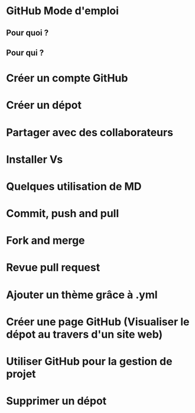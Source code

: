# GitHub Mode d'emploi

## Pour quoi ?

## Pour qui ?


Créer un compte GitHub
===

Créer un dépot
===

Partager avec des collaborateurs
===

Installer Vs
===

Quelques utilisation de MD
===

Commit, push and pull
===

Fork and merge
===

Revue pull request
===

Ajouter un thème grâce à .yml
===

Créer une page GitHub (Visualiser le dépot au travers d'un site web)
===

Utiliser GitHub pour la gestion de projet
===

Supprimer un dépot
===
